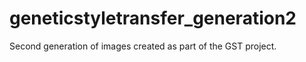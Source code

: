# geneticstyletransfer_generation2
Second generation of images created as part of the GST project. 
